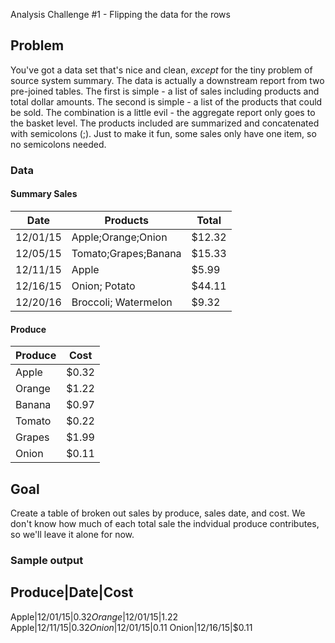 Analysis Challenge #1 - Flipping the data for the rows

## Problem
You've got a data set that's nice and clean, _except_ for the tiny problem of source system summary.  The data is actually a downstream report from two pre-joined tables.  The first is simple - a list of sales including products and total dollar amounts.  The second is simple - a list of the products that could be sold.  The combination is a little evil - the aggregate report only goes to the basket level.  The products included are summarized and concatenated with semicolons (;).  Just to make it fun, some sales only have one item, so no semicolons needed.

### Data
#### Summary Sales
Date | Products | Total
------- |--------------|-------
12/01/15 | Apple;Orange;Onion | $12.32
12/05/15 | Tomato;Grapes;Banana | $15.33
12/11/15 | Apple | $5.99
12/16/15 | Onion; Potato | $44.11
12/20/16 | Broccoli; Watermelon | $9.32

#### Produce
Produce | Cost
------------|--------
Apple|$0.32
Orange|$1.22
Banana|$0.97
Tomato|$0.22
Grapes|$1.99
Onion|$0.11

## Goal
Create a table of broken out sales by produce, sales date, and cost.  We don't know how much of each total sale the indvidual produce contributes, so we'll leave it alone for now.

### Sample output
Produce|Date|Cost
--------------------------
Apple|12/01/15|$0.32
Orange|12/01/15|$1.22
Apple|12/11/15|$0.32
Onion|12/01/15|$0.11
Onion|12/16/15|$0.11

